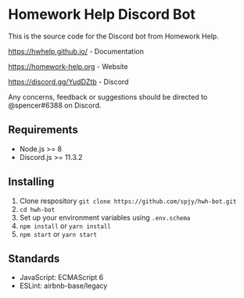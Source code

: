# Homework Help Discord Bot
This is the source code for the Discord bot from Homework Help.

https://hwhelp.github.io/ - Documentation

https://homework-help.org - Website

https://discord.gg/YudDZtb - Discord

Any concerns, feedback or suggestions should be directed to @spencer#6388 on Discord.

## Requirements
- Node.js >= 8
- Discord.js >= 11.3.2

## Installing
1. Clone respository `git clone https://github.com/spjy/hwh-bot.git`
2. `cd hwh-bot`
3. Set up your environment variables using `.env.schema`
4. `npm install` or `yarn install`
5. `npm start` or `yarn start`

## Standards
- JavaScript: ECMAScript 6
- ESLint: airbnb-base/legacy

